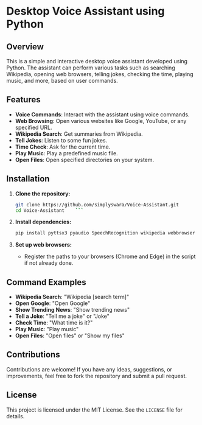# Desktop Voice Assistant using Python

## Overview

This is a simple and interactive desktop voice assistant developed using Python. The assistant can perform various tasks such as searching Wikipedia, opening web browsers, telling jokes, checking the time, playing music, and more, based on user commands.

## Features

- **Voice Commands**: Interact with the assistant using voice commands.
- **Web Browsing**: Open various websites like Google, YouTube, or any specified URL.
- **Wikipedia Search**: Get summaries from Wikipedia.
- **Tell Jokes**: Listen to some fun jokes.
- **Time Check**: Ask for the current time.
- **Play Music**: Play a predefined music file.
- **Open Files**: Open specified directories on your system.

## Installation

1. **Clone the repository:**
    ```sh
    git clone https://github.com/simplyswara/Voice-Assistant.git
    cd Voice-Assistant    ```

2. **Install dependencies:**
    ```sh
    pip install pyttsx3 pyaudio SpeechRecognition wikipedia webbrowser customtkinter
    ```

3. **Set up web browsers:**
    - Register the paths to your browsers (Chrome and Edge) in the script if not already done.

## Command Examples

- **Wikipedia Search**: "Wikipedia [search term]"
- **Open Google**: "Open Google"
- **Show Trending News**: "Show trending news"
- **Tell a Joke**: "Tell me a joke" or "Joke"
- **Check Time**: "What time is it?"
- **Play Music**: "Play music"
- **Open Files**: "Open files" or "Show my files"

## Contributions

Contributions are welcome! If you have any ideas, suggestions, or improvements, feel free to fork the repository and submit a pull request.

## License

This project is licensed under the MIT License. See the `LICENSE` file for details.



